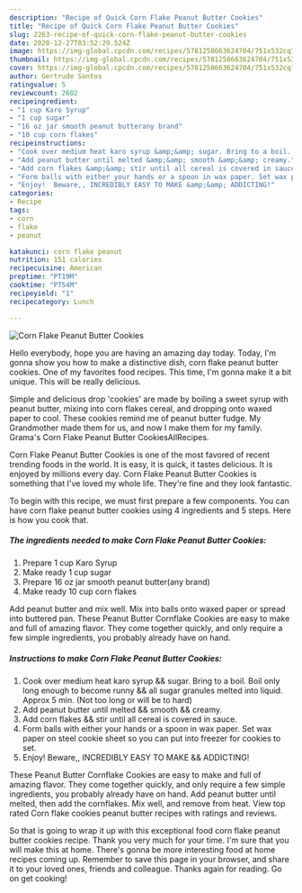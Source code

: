 ```yaml
---
description: "Recipe of Quick Corn Flake Peanut Butter Cookies"
title: "Recipe of Quick Corn Flake Peanut Butter Cookies"
slug: 2263-recipe-of-quick-corn-flake-peanut-butter-cookies
date: 2020-12-27T03:52:29.524Z
image: https://img-global.cpcdn.com/recipes/5781258663624704/751x532cq70/corn-flake-peanut-butter-cookies-recipe-main-photo.jpg
thumbnail: https://img-global.cpcdn.com/recipes/5781258663624704/751x532cq70/corn-flake-peanut-butter-cookies-recipe-main-photo.jpg
cover: https://img-global.cpcdn.com/recipes/5781258663624704/751x532cq70/corn-flake-peanut-butter-cookies-recipe-main-photo.jpg
author: Gertrude Santos
ratingvalue: 5
reviewcount: 2602
recipeingredient:
- "1 cup Karo Syrup"
- "1 cup sugar"
- "16 oz jar smooth peanut butterany brand"
- "10 cup corn flakes"
recipeinstructions:
- "Cook over medium heat karo syrup &amp;&amp; sugar. Bring to a boil. Boil only long enough to become runny &amp;&amp; all sugar granules melted into liquid. Approx 5 min. (Not too long or will be to hard)"
- "Add peanut butter until melted &amp;&amp; smooth &amp;&amp; creamy."
- "Add corn flakes &amp;&amp; stir until all cereal is covered in sauce."
- "Form balls with either your hands or a spoon in wax paper. Set wax paper on steel cookie sheet so you can put into freezer for cookies to set."
- "Enjoy!  Beware,, INCREDIBLY EASY TO MAKE &amp;&amp; ADDICTING!"
categories:
- Recipe
tags:
- corn
- flake
- peanut

katakunci: corn flake peanut 
nutrition: 151 calories
recipecuisine: American
preptime: "PT19M"
cooktime: "PT54M"
recipeyield: "1"
recipecategory: Lunch

---
```



![Corn Flake Peanut Butter Cookies](https://img-global.cpcdn.com/recipes/5781258663624704/751x532cq70/corn-flake-peanut-butter-cookies-recipe-main-photo.jpg)

Hello everybody, hope you are having an amazing day today. Today, I'm gonna show you how to make a distinctive dish, corn flake peanut butter cookies. One of my favorites food recipes. This time, I'm gonna make it a bit unique. This will be really delicious.

Simple and delicious drop &#39;cookies&#39; are made by boiling a sweet syrup with peanut butter, mixing into corn flakes cereal, and dropping onto waxed paper to cool. These cookies remind me of peanut butter fudge. My Grandmother made them for us, and now I make them for my family. Grama&#39;s Corn Flake Peanut Butter CookiesAllRecipes.

Corn Flake Peanut Butter Cookies is one of the most favored of recent trending foods in the world. It is easy, it is quick, it tastes delicious. It is enjoyed by millions every day. Corn Flake Peanut Butter Cookies is something that I've loved my whole life. They're fine and they look fantastic.


To begin with this recipe, we must first prepare a few components. You can have corn flake peanut butter cookies using 4 ingredients and 5 steps. Here is how you cook that.

<!--inarticleads1-->

##### The ingredients needed to make Corn Flake Peanut Butter Cookies:

1. Prepare 1 cup Karo Syrup
1. Make ready 1 cup sugar
1. Prepare 16 oz jar smooth peanut butter(any brand)
1. Make ready 10 cup corn flakes


Add peanut butter and mix well. Mix into balls onto waxed paper or spread into buttered pan. These Peanut Butter Cornflake Cookies are easy to make and full of amazing flavor. They come together quickly, and only require a few simple ingredients, you probably already have on hand. 

<!--inarticleads2-->

##### Instructions to make Corn Flake Peanut Butter Cookies:

1. Cook over medium heat karo syrup &amp;&amp; sugar. Bring to a boil. Boil only long enough to become runny &amp;&amp; all sugar granules melted into liquid. Approx 5 min. (Not too long or will be to hard)
1. Add peanut butter until melted &amp;&amp; smooth &amp;&amp; creamy.
1. Add corn flakes &amp;&amp; stir until all cereal is covered in sauce.
1. Form balls with either your hands or a spoon in wax paper. Set wax paper on steel cookie sheet so you can put into freezer for cookies to set.
1. Enjoy!  Beware,, INCREDIBLY EASY TO MAKE &amp;&amp; ADDICTING!


These Peanut Butter Cornflake Cookies are easy to make and full of amazing flavor. They come together quickly, and only require a few simple ingredients, you probably already have on hand. Add peanut butter until melted, then add the cornflakes. Mix well, and remove from heat. View top rated Corn flake cookies peanut butter recipes with ratings and reviews. 

So that is going to wrap it up with this exceptional food corn flake peanut butter cookies recipe. Thank you very much for your time. I'm sure that you will make this at home. There's gonna be more interesting food at home recipes coming up. Remember to save this page in your browser, and share it to your loved ones, friends and colleague. Thanks again for reading. Go on get cooking!
